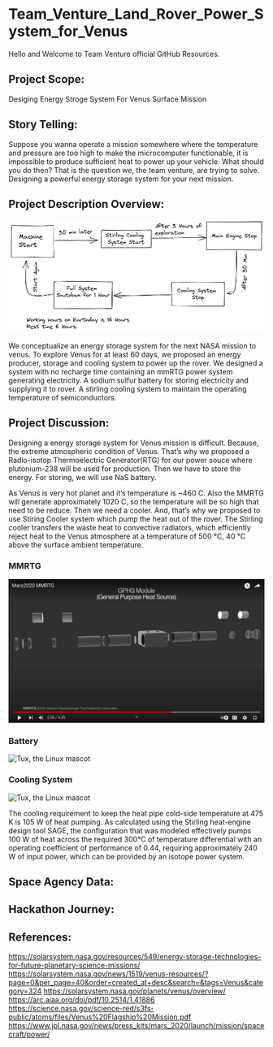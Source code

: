 # Team_Venture_Land_Rover_Power_System_for_Venus

Hello and Welcome to Team Venture official GitHub Resources.

## Project Scope:

Desiging Energy Stroge System For Venus Surface Mission

## Story Telling:

Suppose you wanna operate a mission somewhere where the temperature and pressure are too high to make the microcomputer functionable, it is impossible to produce sufficient heat to power up your vehicle. What should you do then? That is the question we, the team venture, are trying to solve. Designing a powerful energy storage system for your next mission.

## Project Description Overview:

![System Workflow](/assets/images/Workflow.png)

We conceptualize an energy storage system for the next NASA mission to venus. To explore Venus for at least 60 days, we proposed an energy producer, storage and cooling system to power up the rover. We designed a system with no recharge time containing an mmRTG power system generating electricity. A sodium sulfur battery for storing electricity and supplying it to rover. A stirling cooling system to maintain the operating temperature of semiconductors.

## Project Discussion:

Designing a energy storage system for Venus mission is difficult. Because, the extreme atmospheric condition of Venus. That’s why we proposed a Radio-isotop Thermoelectric Generator(RTG) for our power souce where plutonium-238 will be used for production. Then we have to store the energy. For storing, we will use NaS battery.

As Venus is very hot planet and it’s temperature is ~460 C. Also the MMRTG will generate approximately 1020 C, so the temperature will be so high that need to be reduce. Then we need a cooler. And, that’s why we proposed to use Stiring Cooler system which pump the heat out of the rover. The Stirling cooler transfers the waste heat to convective radiators, which efficiently reject heat to the Venus atmosphere at a temperature of 500 °C, 40 °C above the surface ambient temperature.

### MMRTG

![Tux, the Linux mascot](/assets/images/mmrtg1.png)

### Battery

![Tux, the Linux mascot](/assets/images/string_cooling1.png)

### Cooling System

![Tux, the Linux mascot](/assets/images/string_cooling2.png)

The cooling requirement to keep the heat pipe cold-side temperature at 475 K is 105 W of heat pumping. As calculated using the Stirling heat-engine design tool SAGE, the configuration that was modeled effectively pumps 100 W of heat across the required 300°C of temperature differential with an operating coefficient of performance of 0.44, requiring approximately 240 W of input power, which can be provided by an isotope power system.

## Space Agency Data:

## Hackathon Journey:

## References:

https://solarsystem.nasa.gov/resources/549/energy-storage-technologies-for-future-planetary-science-missions/
https://solarsystem.nasa.gov/news/1519/venus-resources/?page=0&per_page=40&order=created_at+desc&search=&tags=Venus&category=324
https://solarsystem.nasa.gov/planets/venus/overview/
https://arc.aiaa.org/doi/pdf/10.2514/1.41886
https://science.nasa.gov/science-red/s3fs-public/atoms/files/Venus%20Flagship%20Mission.pdf
https://www.jpl.nasa.gov/news/press_kits/mars_2020/launch/mission/spacecraft/power/
